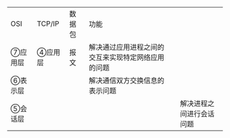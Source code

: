 <table>
    <tr>
        <td>  OSI  </th> 
        <td>  TCP/IP  </th> 
        <td>  数据包  </th> 
        <td>  功能  </th> 
   <tr/>
    <tr>
        <td>  ⑦应用层  </td>    
  		  <td>  ④应用层 </td> 
        <td>   报文 </td> 
        <td>  解决通过应用进程之间的交互来实现特定网络应用的问题 </td> 
    </tr>
    <tr>
        <td>  ⑥表示层</td> 
        <td rowspan="2">   </td> 
        <td rowspan="2">   </td> 
        <td>解决通信双方交换信息的表示问题</td>    
    </tr>
    <tr>
        <td> ⑤会话层</td> 
        <td rowspan="2">   </td> 
        <td rowspan="2">   </td> 
        <td>解决进程之间进行会话问题</td>    
    </tr>
</table>
